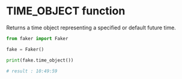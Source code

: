 # **TIME_OBJECT** function

Returns a time object representing a specified or default future time.

```py
from faker import Faker

fake = Faker()

print(fake.time_object())

# result : 10:49:59
```
